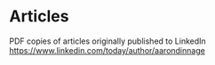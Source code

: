 # Articles
PDF copies of articles originally published to LinkedIn
https://www.linkedin.com/today/author/aarondinnage
